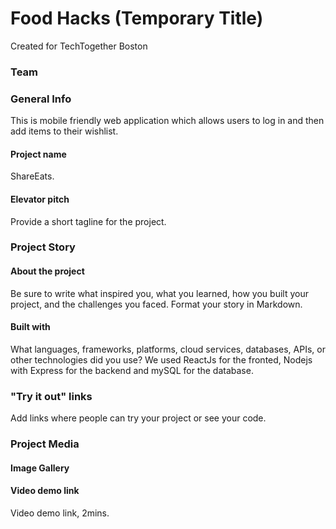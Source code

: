 # Food Hacks (Temporary Title)

Created for TechTogether Boston 

### Team


### General Info
This is mobile friendly web application which allows users to log in and then add items to their wishlist. 
#### Project name
ShareEats.
#### Elevator pitch

Provide a short tagline for the project.

### Project Story

#### About the project

Be sure to write what inspired you, what you learned, how you built your project, and the challenges you faced. Format your story in Markdown.

#### Built with

What languages, frameworks, platforms, cloud services, databases, APIs, or other technologies did you use?
We used ReactJs for the fronted, Nodejs with Express for the backend and mySQL for the database. 

### "Try it out" links

Add links where people can try your project or see your code.

### Project Media

#### Image Gallery

#### Video demo link

Video demo link, 2mins.
